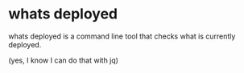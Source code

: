 # whats deployed

whats deployed is a command line tool that checks what is currently deployed.

(yes, I know I can do that with jq)
